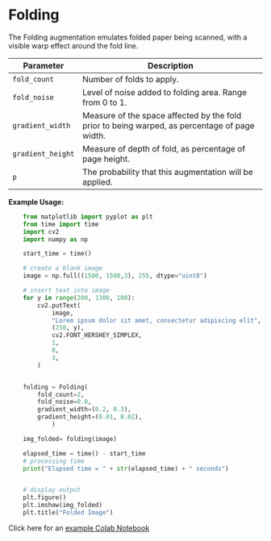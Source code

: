 # Folding

The Folding augmentation emulates folded paper being scanned, with a visible warp effect around the fold line.


| Parameter         | Description                                                                                   |
|-------------------|-----------------------------------------------------------------------------------------------|
| `fold_count`      | Number of folds to apply.                                                                     |
| `fold_noise`      | Level of noise added to folding area. Range from 0 to 1.                                      |
| `gradient_width`  | Measure of the space affected by the fold prior to being warped, as percentage of page width. |
| `gradient_height` | Measure of depth of fold, as percentage of page height.                                       |
| `p`               | The probability that this augmentation will be applied.                                       |


**Example Usage:**
```python
    from matplotlib import pyplot as plt
    from time import time
    import cv2
    import numpy as np

    start_time = time()

    # create a blank image
    image = np.full((1500, 1500,3), 255, dtype="uint8")

    # insert text into image
    for y in range(200, 1300, 100):
        cv2.putText(
            image,
            "Lorem ipsum dolor sit amet, consectetur adipiscing elit",
            (250, y),
            cv2.FONT_HERSHEY_SIMPLEX,
            1,
            0,
            3,
        )


    folding = Folding(
        fold_count=2,
        fold_noise=0.0,
        gradient_width=(0.2, 0.3),
        gradient_height=(0.01, 0.02),
            )

    img_folded= folding(image)

    elapsed_time = time() - start_time
    # processing time
    print("Elapsed time = " + str(elapsed_time) + " seconds")


    # display output
    plt.figure()
    plt.imshow(img_folded)
    plt.title("Folded Image")
```


Click here for an [example Colab Notebook](https://colab.research.google.com/drive/1DNZoPc_z2CG8-VpwTvBWQoJG0cWa86MV?usp=sharing)
